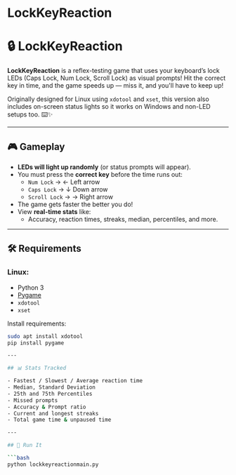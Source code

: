 # LockKeyReaction
# 🔒 LockKeyReaction

**LockKeyReaction** is a reflex-testing game that uses your keyboard’s lock LEDs (Caps Lock, Num Lock, Scroll Lock) as visual prompts! Hit the correct key in time, and the game speeds up — miss it, and you'll have to keep up!

Originally designed for Linux using `xdotool` and `xset`, this version also includes on-screen status lights so it works on Windows and non-LED setups too. ⌨️✨

---

## 🎮 Gameplay

- **LEDs will light up randomly** (or status prompts will appear).
- You must press the **correct key** before the time runs out:
  - `Num Lock` → ← Left arrow
  - `Caps Lock` → ↓ Down arrow
  - `Scroll Lock` → → Right arrow
- The game gets faster the better you do!
- View **real-time stats** like:
  - Accuracy, reaction times, streaks, median, percentiles, and more.

---

## 🛠️ Requirements

### Linux:
- Python 3
- [Pygame](https://www.pygame.org/)
- `xdotool`
- `xset`

Install requirements:

```bash
sudo apt install xdotool
pip install pygame

---

## 📊 Stats Tracked

- Fastest / Slowest / Average reaction time  
- Median, Standard Deviation  
- 25th and 75th Percentiles  
- Missed prompts  
- Accuracy & Prompt ratio  
- Current and longest streaks  
- Total game time & unpaused time  

---

## 🚀 Run It

```bash
python lockkeyreactionmain.py
